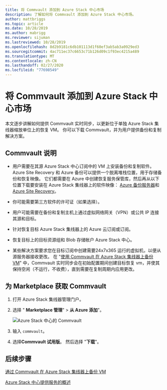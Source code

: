 ```yaml
---
title: 将 Commvault 添加到 Azure Stack 中心市场
description: 了解如何将 Commvault 添加到 Azure Stack 中心市场。
author: mattbriggs
ms.topic: article
ms.date: 10/28/2019
ms.author: mabrigg
ms.reviewer: sijuman
ms.lastreviewed: 10/28/2019
ms.openlocfilehash: 8d2b9181c6db101113d1f60ef3ab5ab3a0929ed3
ms.sourcegitcommit: 4ac711ec37c6653c71b126d09c1f93ec4215a489
ms.translationtype: MT
ms.contentlocale: zh-CN
ms.lasthandoff: 02/27/2020
ms.locfileid: "77698549"
---
```

# <a name="add-commvault-to-the-azure-stack-hub-marketplace"></a>将 Commvault 添加到 Azure Stack 中心市场

本文逐步讲解如何提供 Commvault 实时同步，以更新位于单独 Azure Stack 集线器缩放单位上的恢复 VM。 你可以下载 Commvault，并为用户提供备份和复制解决方案。 

## <a name="notes-for-commvault"></a>Commvault 说明

- 用户需要在其源 Azure Stack 中心订阅中的 VM 上安装备份和复制软件。 Azure Site Recovery 和 Azure 备份可以提供一个脱离堆栈位置，用于存储备份和恢复映像。 它们都需要在 Azure 中创建恢复服务保管库，然后再从以下位置下载要安装在 Azure Stack 集线器上的软件映像： [Azure 备份服务器](https://go.microsoft.com/fwLink/?LinkId=626082&clcid=0x0409)和[Azure Site Recovery](https://aka.ms/unifiedinstaller_eus)。  
    
- 你可能需要第三方软件的许可证（如果选择）。
- 用户可能需要在备份和复制主机上通过虚拟网络网关（VPN）或公共 IP 连接其源和目标。
- 针对恢复目标 Azure Stack 集线器上的 Azure 云订阅或订阅。
- 恢复目标上的目标资源组和 Blob 存储帐户 Azure Stack 中心。
- 某些解决方案要求您在目标订阅中创建需要24x7x365 运行的虚拟机，以便从源服务器接收更改。 在 "[使用 Commvault 在 Azure Stack 集线器上备份 VM](../user/azure-stack-network-howto-backup-commvault.md)" 中，Commvault 实时同步会在初始配置期间创建目标恢复 vm，并使其保持空闲（不运行，不收费），直到需要在复制周期内应用更改。


## <a name="get-commvault-for-your-marketplace"></a>为 Marketplace 获取 Commvault

1. 打开 Azure Stack 集线器管理门户。
2. 选择 " **Marketplace 管理**" > **从 Azure 添加**"。

    ![Azure Stack 中心的 Commvault](./media/azure-stack-network-offer-backup-commvault/get-commvault-for-marketplace.png)

3. 输入 `commvault`。
4. 选择**Commvault 试用版**。 然后选择 "**下载**"。


## <a name="next-steps"></a>后续步骤

[通过 Commvault 在 Azure Stack 集线器上备份 VM](../user/azure-stack-network-howto-backup-commvault.md)

[Azure Stack 中心提供服务的概述](service-plan-offer-subscription-overview.md)
